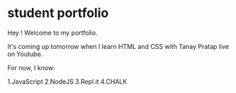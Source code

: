# student portfolio

Hey ! Welcome to my portfolio.

It's coming up tomorrow when I learn HTML and CSS with Tanay Pratap live on Youtube.

For now, I know:

1.JavaScript
2.NodeJS
3.Repl.it
4.CHALK